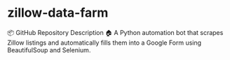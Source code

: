 # zillow-data-farm
📦 GitHub Repository Description 🏠 A Python automation bot that scrapes Zillow listings and automatically fills them into a Google Form using BeautifulSoup and Selenium.
